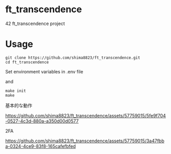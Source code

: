 # ft_transcendence

42 ft_transcendence project

# Usage
```
git clone https://github.com/shima8823/ft_transcendence.git
cd ft_transcendence
```

Set environment variables in .env file

and

```
make init
make
```
基本的な動作

https://github.com/shima8823/ft_transcendence/assets/57759015/5fe9f704-0527-4c3d-880a-a350d00d0577

2FA

https://github.com/shima8823/ft_transcendence/assets/57759015/3a47fbba-0324-4ce9-83f8-165cafefbfed

